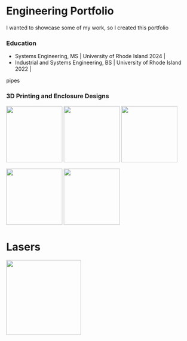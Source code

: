 # Engineering Portfolio

I wanted to showcase some of my work, so I created this portfolio

### Education

* Systems Engineering, MS | University of Rhode Island 2024 |
* Industrial and Systems Engineering, BS | University of Rhode Island 2022 |

pipes

### 3D Printing and Enclosure Designs
<img src="images/ardu_case.png" height=150>  <img src="images/ardu_case_populated.png" height=150> <img src="images/ardu_case_detail.png" height=150>

<img src="images/assembly_line_controller_nocase.png" height=150> <img src="images/assembly_line_case.png" height=150>

# Lasers
<img src="images/profiler.png" height=200>